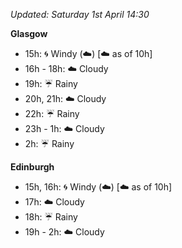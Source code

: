*Updated: Saturday 1st April 14:30*

**Glasgow**

* 15h: :cyclone: Windy (:cloud:) [:cloud: as of 10h]
* 16h - 18h: :cloud: Cloudy
* 19h: :umbrella: Rainy
* 20h, 21h: :cloud: Cloudy
* 22h: :umbrella: Rainy
* 23h - 1h: :cloud: Cloudy
* 2h: :umbrella: Rainy

**Edinburgh**

* 15h, 16h: :cyclone: Windy (:cloud:) [:cloud: as of 10h]
* 17h: :cloud: Cloudy
* 18h: :umbrella: Rainy
* 19h - 2h: :cloud: Cloudy
